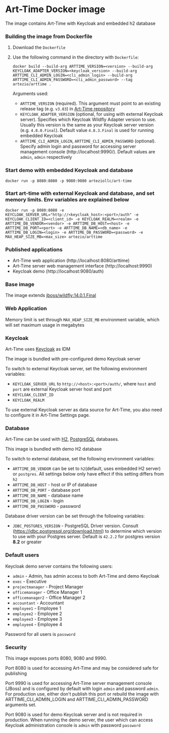 # Art-Time Docker image

The image contains Art-Time with Keycloak and embedded h2 database

### Building the image from Dockerfile

1. Download the `Dockerfile`
2. Use the following command in the directory with `Dockerfile`:

   ```
   docker build --build-arg ARTTIME_VERSION=<version> --build-arg KEYCLOAK_ADAPTER_VERSION=<keycloak_version> --build-arg ARTTIME_CLI_ADMIN_LOGIN=<cli_admin_login> --build-arg ARTTIME_CLI_ADMIN_PASSWORD=<cli_admin_password> --tag artezio/arttime .
   ```
   
   Arguments used:
   
   * `ARTTIME_VERSION` (required). This argument must point to an existing release tag (e.g. `v3.83`) in [Art-Time repository](https://github.com/Artezio/ART-TIME/releases)
   * `KEYCLOAK_ADAPTER_VERSION` (optional, for using with external Keycloak server). Specifies which Keycloak Wildfly Adapter version to use. Usually this version is the same as your Keycloak server version (e.g. `4.8.0.Final`). Default value `4.8.3.Final` is used for running embedded Keycloak
   * `ARTTIME_CLI_ADMIN_LOGIN`, `ARTTIME_CLI_ADMIN_PASSWORD` (optional). Specify admin login and password for accessing server management console (http://localhost:9990/). Default values are `admin`, `admin` respectively


### Start demo with embedded Keycloak and database
```
docker run -p 8080:8080 -p 9080:9080 arteziollc/art-time
```


### Start art-time with external Keycloak and database, and set memory limits. Env variables are explained below
```
docker run -p 8080:8080 -e KEYCLOAK_SERVER_URL="http://<keycloak_host>:<port>/auth" -e KEYCLOAK_CLIENT_ID=<client_id> -e KEYCLOAK_REALM=<realm> -e ARTTIME_DB_VENDOR=<vendor> -e ARTTIME_DB_HOST=<host> -e ARTTIME_DB_PORT=<port> -e ARTTIME_DB_NAME=<db_name> -e ARTTIME_DB_LOGIN=<login> -e ARTTIME_DB_PASSWORD=<password> -e MAX_HEAP_SIZE_MB=<max_size> artezio/arttime
```

### Published applications

* Art-Time web application (http://localhost:8080/arttime)
* Art-Time server web management interface (http://localhost:9990)
* Keycloak demo (http://localhost:9080/auth)


### Base image

The image extends [jboss/wildfly:14.0.1.Final](https://github.com/jboss-dockerfiles/wildfly)


### Web Application

Memory limit is set through `MAX_HEAP_SIZE_MB` environment variable, which will set maximum usage in megabytes


### Keycloak

Art-Time uses [Keycloak](https://www.keycloak.org/) as IDM

The image is bundled with pre-configured demo Keycloak server

To switch to external Keycloak server, set the following environment variables:

* `KEYCLOAK_SERVER_URL` to `http://<host>:<port>/auth/`, where `host` and `port` are external Keycloak server host and port
* `KEYCLOAK_CLIENT_ID`
* `KEYCLOAK_REALM`

To use external Keycloak server as data source for Art-Time, you also need to configure it in Art-Time Settings page.


### Database

Art-Time can be used with [H2](http://www.h2database.com), [PostgreSQL](https://www.postgresql.org/) databases.

This image is bundled with demo H2 database

To switch to external database, set the following environment variables:

* `ARTTIME_DB_VENDOR` can be set to `h2`(default, uses embedded H2 server) or `postgres`. All settings below only have effect if this setting differs from `h2`
* `ARTTIME_DB_HOST` - host or IP of database
* `ARTTIME_DB_PORT` - database port
* `ARTTIME_DB_NAME` - database name
* `ARTTIME_DB_LOGIN` - login
* `ARTTIME_DB_PASSWORD` - password

Database driver version can be set through the following variables:

* `JDBC_POSTGRES_VERSION` - PostgreSQL Driver version. Consult (https://jdbc.postgresql.org/download.html) to determine which version to use with your Postgres server. Default is `42.2.2` for postgres version **8.2** or greater

### Default users

Keycloak demo server contains the following users:

* `admin` - Admin, has admin access to both Art-Time and demo Keycloak
* `exec` - Executive
* `projectmanager` - Project Manager
* `officemanager` - Office Manager 1
* `officemanager2` - Office Manager 2
* `accountant` - Accountant
* `employee1` - Employee 1
* `employee2` - Employee 2
* `employee3` - Employee 3
* `employee4` - Employee 4

Password for all users is `password`


### Security

This image exposes ports 8080, 9080 and 9990.

Port 8080 is used for accessing Art-Time and may be considered safe for publishing

Port 9990 is used for accessing Art-Time server management console (JBoss) and is configured by default with login `admin` and password `admin`. For production use, either don't publish this port or rebuild the image with ARTTIME_CLI_ADMIN_LOGIN and ARTTIME_CLI_ADMIN_PASSWORD arguments set.

Port 9080 is used for demo Keycloak server and is not required in production. When running the demo server, the user which can access Keycloak administration console is `admin` with password `password`
